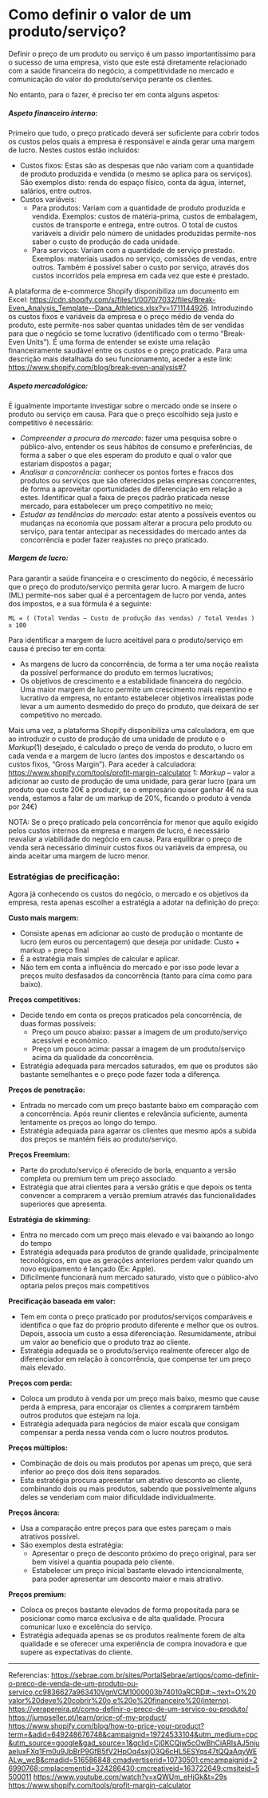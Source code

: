 # Como definir o valor de um produto/serviço? 


Definir o preço de um produto ou serviço é um passo importantíssimo para o sucesso de uma empresa, visto que este está diretamente relacionado com a saúde financeira do negócio, a competitividade no mercado e comunicação do valor do produto/serviço perante os clientes. 

No entanto, para o fazer, é preciso ter em conta alguns aspetos: 

 
#####  Aspeto financeiro interno: 

Primeiro que tudo, o preço praticado deverá ser suficiente para cobrir todos os custos pelos quais a empresa é responsável e ainda gerar uma margem de lucro. Nestes custos estão incluídos: 
- Custos fixos: Estas são as despesas que não variam com a quantidade de produto produzida e vendida (o mesmo se aplica para os serviços). São exemplos disto: renda do espaço físico, conta da água, internet, salários, entre outros. 
- Custos variáveis: 
    - Para produtos: Variam com a quantidade de produto produzida e vendida. Exemplos: custos de matéria-prima, custos de embalagem, custos de transporte e entrega, entre outros. O total de custos variáveis a dividir pelo número de unidades produzidas permite-nos saber o custo de produção de cada unidade.  
    - Para serviços: Variam com a quantidade de serviço prestado. Exemplos: materiais usados no serviço, comissões de vendas, entre outros. Também é possível saber o custo por serviço, através dos custos incorridos pela empresa em cada vez que este é prestado. 

 
A plataforma de e-commerce Shopify disponibiliza um documento em Excel: https://cdn.shopify.com/s/files/1/0070/7032/files/Break-Even_Analysis_Template--Dana_Athletics.xlsx?v=1711144926. 
Introduzindo os custos fixos e variáveis da empresa e o preço médio de venda do produto, este permite-nos saber quantas unidades têm de ser vendidas para que o negócio se torne lucrativo (identificado com o termo “Break-Even Units”). É uma forma de entender se existe uma relação financeiramente saudável entre os custos e o preço praticado. Para uma descrição mais detalhada do seu funcionamento, aceder a este link: https://www.shopify.com/blog/break-even-analysis#7

 

##### Aspeto mercadológico: 

É igualmente importante investigar sobre o mercado onde se insere o produto ou serviço em causa. 
Para que o preço escolhido seja justo e competitivo é necessário: 
- *Compreender a procura do mercado*: fazer uma pesquisa sobre o público-alvo, entender os seus hábitos de consumo e preferências, de forma a saber o que eles esperam do produto e qual o valor que estariam dispostos a pagar; 
- *Analisar a concorrência*: conhecer os pontos fortes e fracos dos produtos ou serviços que são oferecidos pelas empresas concorrentes, de forma a aproveitar oportunidades de diferenciação em relação a estes. Identificar qual a faixa de preços padrão praticada nesse mercado, para estabelecer um preço competitivo no meio; 
- *Estudar as tendências do mercado*: estar atento a possíveis eventos ou mudanças na economia que possam alterar a procura pelo produto ou serviço, para tentar antecipar as necessidades do mercado antes da concorrência e poder fazer reajustes no preço praticado. 

 

##### Margem de lucro: 

Para garantir a saúde financeira e o crescimento do negócio, é necessário que o preço do produto/serviço permita gerar lucro. A margem de lucro (ML) permite-nos saber qual é a percentagem de lucro por venda, antes dos impostos, e a sua fórmula é a seguinte: 

    ML = ( (Total Vendas – Custo de produção das vendas) / Total Vendas ) x 100 

Para identificar a margem de lucro aceitável para o produto/serviço em causa é preciso ter em conta: 
- As margens de lucro da concorrência, de forma a ter uma noção realista da possível performance do produto em termos lucrativos; 
- Os objetivos de crescimento e a estabilidade financeira do negócio. Uma maior margem de lucro permite um crescimento mais repentino e lucrativo da empresa, no entanto estabelecer objetivos irrealistas pode levar a um aumento desmedido do preço do produto, que deixará de ser competitivo no mercado. 

 
Mais uma vez, a plataforma Shopify disponibiliza uma calculadora, em que ao introduzir o custo de produção de uma unidade de produto e o *Markup*(1) desejado, é calculado o preço de venda do produto, o lucro em cada venda e a margem de lucro (antes dos impostos e descartando os custos fixos, “Gross Margin”). 
Para aceder à calculadora: https://www.shopify.com/tools/profit-margin-calculator
1: *Markup* – valor a adicionar ao custo de produção de uma unidade, para gerar lucro (para um produto que custe 20€ a produzir, se o empresário quiser ganhar 4€ na sua venda, estamos a falar de um markup de 20%, ficando o produto à venda por 24€) 

 
NOTA: Se o preço praticado pela concorrência for menor que aquilo exigido pelos custos internos da empresa e margem de lucro, é necessário reavaliar a viabilidade do negócio em causa. Para equilibrar o preço de venda será necessário diminuir custos fixos ou variáveis da empresa, ou ainda aceitar uma margem de lucro menor. 

 

### Estratégias de precificação: 

Agora já conhecendo os custos do negócio, o mercado e os objetivos da empresa, resta apenas escolher a estratégia a adotar na definição do preço: 

**Custo mais margem:**
- Consiste apenas em adicionar ao custo de produção o montante de lucro (em euros ou percentagem) que deseja por unidade: Custo + markup = preço final 
- É a estratégia mais simples de calcular e aplicar. 
- Não tem em conta a influência do mercado e por isso pode levar a preços muito desfasados da concorrência (tanto para cima como para baixo). 

**Preços competitivos:**
- Decide tendo em conta os preços praticados pela concorrência, de duas formas possíveis: 
    - Preço um pouco abaixo: passar a imagem de um produto/serviço acessível e económico. 
    - Preço um pouco acima: passar a imagem de um produto/serviço acima da qualidade da concorrência. 
- Estratégia adequada para mercados saturados, em que os produtos são bastante semelhantes e o preço pode fazer toda a diferença. 

**Preços de penetração:**
- Entrada no mercado com um preço bastante baixo em comparação com a concorrência. Após reunir clientes e relevância suficiente, aumenta lentamente os preços ao longo do tempo. 
- Estratégia adequada para agarrar os clientes que mesmo após a subida dos preços se mantém fiéis ao produto/serviço. 

**Preços Freemium:**
- Parte do produto/serviço é oferecido de borla, enquanto a versão completa ou premium tem um preço associado. 
- Estratégia que atrai clientes para a versão grátis e que depois os tenta convencer a comprarem a versão premium através das funcionalidades superiores que apresenta. 

**Estratégia de skimming:**
- Entra no mercado com um preço mais elevado e vai baixando ao longo do tempo 
- Estratégia adequada para produtos de grande qualidade, principalmente tecnológicos, em que as gerações anteriores perdem valor quando um novo equipamento é lançado (Ex: Apple). 
- Dificilmente funcionará num mercado saturado, visto que o público-alvo optaria pelos preços mais competitivos 

**Precificação baseada em valor:**
- Tem em conta o preço praticado por produtos/serviços comparáveis e identifica o que faz do próprio produto diferente e melhor que os outros. Depois, associa um custo a essa diferenciação. Resumidamente, atribui um valor ao benefício que o produto traz ao cliente. 
- Estratégia adequada se o produto/serviço realmente oferecer algo de diferenciador em relação à concorrência, que compense ter um preço mais elevado. 

**Preços com perda:**
- Coloca um produto à venda por um preço mais baixo, mesmo que cause perda à empresa, para encorajar os clientes a comprarem também outros produtos que estejam na loja. 
- Estratégia adequada para negócios de maior escala que consigam compensar a perda nessa venda com o lucro noutros produtos. 

**Preços múltiplos:**
- Combinação de dois ou mais produtos por apenas um preço, que será inferior ao preço dos dois itens separados. 
- Esta estratégia procura apresentar um atrativo desconto ao cliente, combinando dois ou mais produtos, sabendo que possivelmente alguns deles se venderiam com maior dificuldade individualmente. 

**Preços âncora:**
- Usa a comparação entre preços para que estes pareçam o mais atrativos possível. 
- São exemplos desta estratégia:  
    - Apresentar o preço de desconto próximo do preço original, para ser bem vísivel a quantia poupada pelo cliente. 
    - Estabelecer um preço inicial bastante elevado intencionalmente, para poder apresentar um desconto maior e mais atrativo. 

**Preços premium:**
- Coloca os preços bastante elevados de forma propositada para se posicionar como marca exclusiva e de alta qualidade. Procura comunicar luxo e excelência do serviço. 
- Estratégia adequada apenas se os produtos realmente forem de alta qualidade e se oferecer uma experiência de compra inovadora e que supere as expectativas do cliente. 

 
---
Referencias: 
https://sebrae.com.br/sites/PortalSebrae/artigos/como-definir-o-preco-de-venda-de-um-produto-ou-servico,cc9836627a963410VgnVCM1000003b74010aRCRD#:~:text=O%20valor%20deve%20cobrir%20o,e%20o%20financeiro%20(interno).  
https://verapereira.pt/como-definir-o-preco-de-um-servico-ou-produto/ 
https://jumpseller.pt/learn/price-of-my-product/ 
https://www.shopify.com/blog/how-to-price-your-product?term=&adid=649248676748&campaignid=19724533104&utm_medium=cpc&utm_source=google&gad_source=1&gclid=Cj0KCQjw5cOwBhCiARIsAJ5njuaeIuxFXq1Fm0u9JbBrP9GfB5fV2HpOq4sxjO3Q6cHL5ESYqs47tQQaAqyWEALw_wcB&cmadid=516586848;cmadvertiserid=10730501;cmcampaignid=26990768;cmplacementid=324286430;cmcreativeid=163722649;cmsiteid=5500011 
https://www.youtube.com/watch?v=xQWUm_eHjGk&t=29s 
https://www.shopify.com/tools/profit-margin-calculator 
